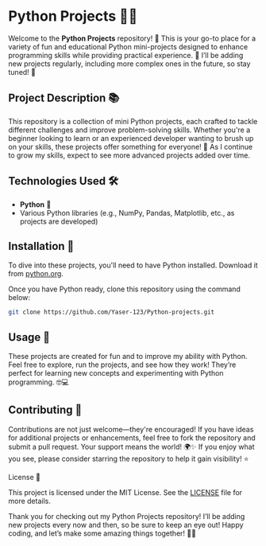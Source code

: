 # Python Projects 🐍✨

Welcome to the **Python Projects** repository! 🎉 This is your go-to place for a variety of fun and educational Python mini-projects designed to enhance programming skills while providing practical experience. 🌱 I’ll be adding new projects regularly, including more complex ones in the future, so stay tuned! 🔔

## Project Description 📚

This repository is a collection of mini Python projects, each crafted to tackle different challenges and improve problem-solving skills. Whether you're a beginner looking to learn or an experienced developer wanting to brush up on your skills, these projects offer something for everyone! 🌈 As I continue to grow my skills, expect to see more advanced projects added over time. 

## Technologies Used 🛠️

- **Python** 🐍
- Various Python libraries (e.g., NumPy, Pandas, Matplotlib, etc., as projects are developed)

## Installation 🚀

To dive into these projects, you'll need to have Python installed. Download it from [python.org](https://www.python.org/downloads/). 

Once you have Python ready, clone this repository using the command below:

```bash
git clone https://github.com/Yaser-123/Python-projects.git
```

## Usage 🎈

These projects are created for fun and to improve my ability with Python. Feel free to explore, run the projects, and see how they work! They’re perfect for learning new concepts and experimenting with Python programming. 🤓💻

## Contributing 🤝

Contributions are not just welcome—they're encouraged! If you have ideas for additional projects or enhancements, feel free to fork the repository and submit a pull request. Your support means the world! 🌍✨ If you enjoy what you see, please consider starring the repository to help it gain visibility! ⭐️

License 📝

This project is licensed under the MIT License. See the [LICENSE](https://github.com/Yaser-123/Python-projects/blob/main/LICENSE)
 file for more details.

Thank you for checking out my Python Projects repository! I’ll be adding new projects every now and then, so be sure to keep an eye out! Happy coding, and let’s make some amazing things together! 🚀💡


